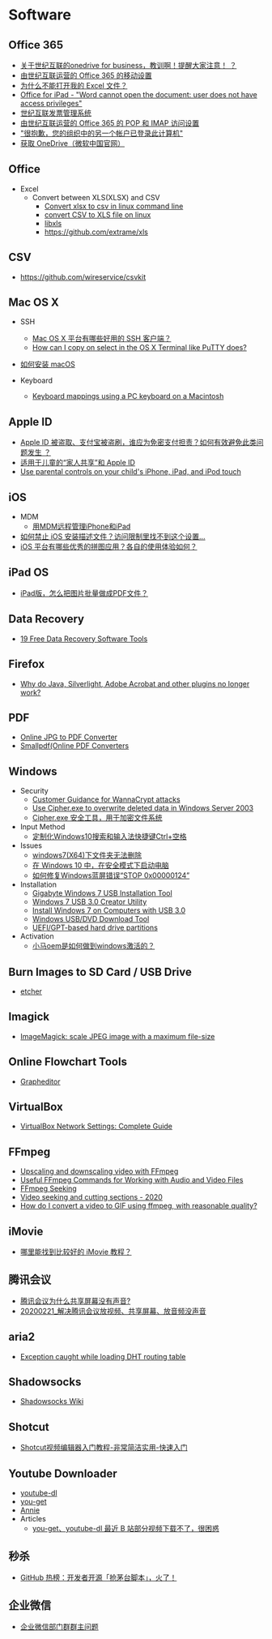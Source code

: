 # Software

## Office 365
* [关于世纪互联的onedrive for business，教训啊！提醒大家注意！ ？](http://www.zhihu.com/question/35348003)
* [由世纪互联运营的 Office 365 的移动设置](https://support.office.com/zh-cn/article/%E7%94%B1%E4%B8%96%E7%BA%AA%E4%BA%92%E8%81%94%E8%BF%90%E8%90%A5%E7%9A%84-Office-365-%E7%9A%84%E7%A7%BB%E5%8A%A8%E8%AE%BE%E7%BD%AE-35d5a382-b9f8-4745-9ee7-d83511f15f3e?ui=zh-CN&rs=zh-CN&ad=CN)
* [为什么不能打开我的 Excel 文件？](https://support.office.com/zh-cn/article/%E4%B8%BA%E4%BB%80%E4%B9%88%E4%B8%8D%E8%83%BD%E6%89%93%E5%BC%80%E6%88%91%E7%9A%84-Excel-%E6%96%87%E4%BB%B6%EF%BC%9F-2daa6bd6-8db5-4521-9f37-7e23b3e4bdab?ui=zh-CN&rs=zh-CN&ad=CN)
* [Office for iPad - "Word cannot open the document: user does not have access privileges"](http://answers.microsoft.com/en-us/msoffice/forum/msoffice_word-mso_imobile/office-for-ipad-word-cannot-open-the-document-user/4f48b09f-5d28-4e2a-8aea-5024fe3de819)
* [世纪互联发票管理系统](http://fapiao.cloud.21vianet.com/EmailAcount/LoginView)
* [由世纪互联运营的 Office 365 的 POP 和 IMAP 访问设置](https://support.office.com/zh-cn/article/%E7%94%B1%E4%B8%96%E7%BA%AA%E4%BA%92%E8%81%94%E8%BF%90%E8%90%A5%E7%9A%84-Office-365-%E7%9A%84-POP-%E5%92%8C-IMAP-%E8%AE%BF%E9%97%AE%E8%AE%BE%E7%BD%AE-ca51235d-afc5-4d7d-843c-3616a37d5771)
* ["很抱歉，您的组织中的另一个帐户已登录此计算机"](https://docs.microsoft.com/zh-cn/office/troubleshoot/office-suite-issues/another-account-already-signed-in)
* [获取 OneDrive（微软中国官网）](https://www.microsoft.com/zh-cn/microsoft-365/onedrive/download)

## Office
* Excel
  * Convert between XLS(XLSX) and CSV
    * [Convert xlsx to csv in linux command line](http://stackoverflow.com/questions/10557360/convert-xlsx-to-csv-in-linux-command-line)
    * [convert CSV to XLS file on linux](http://unix.stackexchange.com/questions/158254/convert-csv-to-xls-file-on-linux)
    * [libxls](http://libxls.sourceforge.net/)
    * <https://github.com/extrame/xls>

## CSV
* <https://github.com/wireservice/csvkit>

## Mac OS X
* SSH
    * [Mac OS X 平台有哪些好用的 SSH 客户端？](https://www.zhihu.com/question/20541129)
    * [How can I copy on select in the OS X Terminal like PuTTY does?](http://superuser.com/questions/62609/how-can-i-copy-on-select-in-the-os-x-terminal-like-putty-does)
* [如何安装 macOS](https://support.apple.com/zh-cn/HT204904)

* Keyboard
    * [Keyboard mappings using a PC keyboard on a Macintosh](https://support.microsoft.com/en-us/kb/970299)

## Apple ID
* [Apple ID 被盗取、支付宝被盗刷，谁应为免密支付担责？如何有效避免此类问题发生
？](https://www.zhihu.com/question/298321122/answer/511277148)
* [适用于儿童的“家人共享”和 Apple ID](https://support.apple.com/zh-cn/HT201084)
* [Use parental controls on your child's iPhone, iPad, and iPod touch](https://support.apple.com/en-us/HT201304)

## iOS
* MDM
    * [用MDM远程管理iPhone和iPad](https://www.jianshu.com/p/a9d2891cbb9c)
* [如何禁止 iOS 安装描述文件？访问限制里找不到这个设置…](https://www.v2ex.com/t/288436)
* [iOS 平台有哪些优秀的拼图应用？各自的使用体验如何？](https://www.zhihu.com/question/20939600/answer/16665161)

## iPad OS
* [iPad版，怎么把图片批量做成PDF文件？](https://www.zhihu.com/question/380949981)

## Data Recovery
* [19 Free Data Recovery Software Tools](https://www.lifewire.com/free-data-recovery-software-tools-2622893)

## Firefox
* [Why do Java, Silverlight, Adobe Acrobat and other plugins no longer work?](https://support.mozilla.org/t5/Problems-with-add-ons-plugins-or/Why-do-Java-Silverlight-Adobe-Acrobat-and-other-plugins-no/ta-p/31069)

## PDF
* [Online JPG to PDF Converter](http://www.jpgtopdf.com/)
* [Smallpdf(Online PDF Converters](https://smallpdf.com/)

## Windows
* Security
  * [Customer Guidance for WannaCrypt attacks](https://blogs.technet.microsoft.com/msrc/2017/05/12/customer-guidance-for-wannacrypt-attacks/)
  * [Use Cipher.exe to overwrite deleted data in Windows Server 2003](https://docs.microsoft.com/en-us/troubleshoot/windows-server/windows-security/use-cipher-to-overwrite-deleted-data)
  * [Cipher.exe 安全工具，用于加密文件系统](https://support.microsoft.com/zh-cn/help/298009/cipher-exe-security-tool-for-the-encrypting-file-system)
* Input Method
  * [定制化Windows10搜索和输入法快捷键Ctrl+空格](http://www.jianshu.com/p/15efa7783398)
* Issues
  * [windows7(X64)下文件夹无法删除](https://answers.microsoft.com/zh-hans/windows/forum/windows_7-files/windows7x64%E4%B8%8B%E6%96%87%E4%BB%B6%E5%A4%B9/920e2d33-5ed2-4df2-a13b-97dca5176465?auth=1)
  * [在 Windows 10 中，在安全模式下启动电脑](https://support.microsoft.com/zh-cn/help/12376/windows-10-start-your-pc-in-safe-mode)
  * [如何修复Windows蓝屏错误“STOP 0x00000124”](https://www.dell.com/support/article/zh-cn/sln163406/%E5%A6%82%E4%BD%95%E4%BF%AE%E5%A4%8Dwindows%E8%93%9D%E5%B1%8F%E9%94%99%E8%AF%AF-stop-0x00000124?lang=zh)
* Installation
  * [Gigabyte Windows 7 USB Installation Tool](http://www.gigabyte.cn/WebPage/-79/usb.html)
  * [Windows 7 USB 3.0 Creator Utility](https://downloadcenter.intel.com/download/25476/Windows-7-USB-3-0-Creator-Utility)
  * [Install Windows 7 on Computers with USB 3.0](https://www.intel.com/content/www/us/en/support/articles/000017241/mini-pcs.html)
  * [Windows USB/DVD Download Tool](https://www.microsoft.com/en-us/download/windows-usb-dvd-download-tool)
  * [UEFI/GPT-based hard drive partitions](https://docs.microsoft.com/en-us/windows-hardware/manufacture/desktop/configure-uefigpt-based-hard-drive-partitions)
* Activation
  * [小马oem是如何做到windows激活的？](https://www.zhihu.com/question/25695388)

## Burn Images to SD Card / USB Drive
* [etcher](https://etcher.io/)

## Imagick
* [ImageMagick: scale JPEG image with a maximum file-size](https://stackoverflow.com/questions/6917219/imagemagick-scale-jpeg-image-with-a-maximum-file-size)

## Online Flowchart Tools
* [Grapheditor](http://jgraph.github.io/mxgraph/javascript/examples/grapheditor/www/index.html)

## VirtualBox
* [VirtualBox Network Settings: Complete Guide](https://www.nakivo.com/blog/virtualbox-network-setting-guide/)

## FFmpeg
* [Upscaling and downscaling video with FFmpeg](https://write.corbpie.com/upscaling-and-downscaling-video-with-ffmpeg/)
* [Useful FFmpeg Commands for Working with Audio and Video Files](https://www.labnol.org/internet/useful-ffmpeg-commands/28490/)
* [FFmpeg Seeking](https://trac.ffmpeg.org/wiki/Seeking)
* [Video seeking and cutting sections - 2020](https://www.bogotobogo.com/FFMpeg/ffmpeg_seeking_ss_option_cutting_section_video_image.php)
* [How do I convert a video to GIF using ffmpeg, with reasonable quality?](https://superuser.com/questions/556029/how-do-i-convert-a-video-to-gif-using-ffmpeg-with-reasonable-quality)

## iMovie
* [哪里能找到比较好的 iMovie 教程？](https://www.zhihu.com/question/30082152)

## 腾讯会议
* [腾讯会议为什么共享屏幕没有声音?](https://www.zhihu.com/question/370870437)
* [20200221_解决腾讯会议放视频、共享屏幕、放音频没声音](https://zhuanlan.zhihu.com/p/111022254)

## aria2
* [Exception caught while loading DHT routing table](https://github.com/aria2/aria2/issues/1253)

## Shadowsocks
* [Shadowsocks Wiki](https://github.com/shadowsocks/shadowsocks/wiki)

## Shotcut
* [Shotcut视频编辑器入门教程-非常简洁实用-快速入门](https://www.bilibili.com/video/av74164910/)

## Youtube Downloader
* [youtube-dl](https://github.com/ytdl-org/youtube-dl/)
* [you-get](https://github.com/soimort/you-get)
* [Annie](https://github.com/iawia002/annie)
* Articles
  * [you-get、youtube-dl 最近 B 站部分视频下载不了，很困惑](https://www.v2ex.com/t/428150)

## 秒杀
* [GitHub 热榜：开发者开源「抢茅台脚本」，火了！](https://zhuanlan.zhihu.com/p/340442685)

## 企业微信
* [企业微信部门群群主问题](https://developers.weixin.qq.com/community/develop/doc/000a2642a98ff89b35fa3f4055b000)
